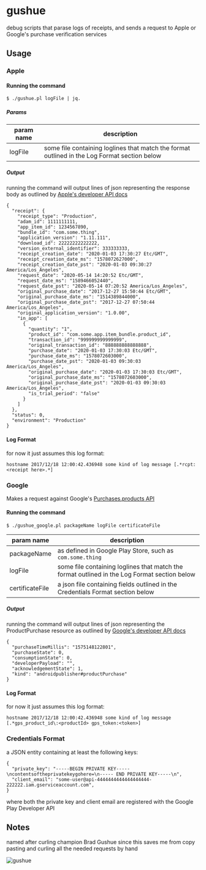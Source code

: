 # gushue

debug scripts that parase logs of receipts, and sends a request to Apple or Google's purchase verification services

## Usage

### Apple

#### Running the command

```
$ ./gushue.pl logFile | jq.
```

##### Params

param name | description
--- | ---
logFile | some file containing loglines that match the format outlined in the Log Format section below

##### Output

running the command will output lines of json representing the response body as outlined by [Apple's developer API docs](https://developer.apple.com/documentation/appstorereceipts/responsebody)

```
{
  "receipt": {
    "receipt_type": "Production",
    "adam_id": 1111111111,
    "app_item_id": 1234567890,
    "bundle_id": "com.some.thing",
    "application_version": "1.11.111",
    "download_id": 22222222222222,
    "version_external_identifier": 333333333,
    "receipt_creation_date": "2020-01-03 17:30:27 Etc/GMT",
    "receipt_creation_date_ms": "1578072627000",
    "receipt_creation_date_pst": "2020-01-03 09:30:27 America/Los_Angeles",
    "request_date": "2020-05-14 14:20:52 Etc/GMT",
    "request_date_ms": "1589466052440",
    "request_date_pst": "2020-05-14 07:20:52 America/Los_Angeles",
    "original_purchase_date": "2017-12-27 15:50:44 Etc/GMT",
    "original_purchase_date_ms": "1514389844000",
    "original_purchase_date_pst": "2017-12-27 07:50:44 America/Los_Angeles",
    "original_application_version": "1.0.00",
    "in_app": [
      {
        "quantity": "1",
        "product_id": "com.some.app.item_bundle.product_id",
        "transaction_id": "999999999999999",
        "original_transaction_id": "888888888888888",
        "purchase_date": "2020-01-03 17:30:03 Etc/GMT",
        "purchase_date_ms": "1578072603000",
        "purchase_date_pst": "2020-01-03 09:30:03 America/Los_Angeles",
        "original_purchase_date": "2020-01-03 17:30:03 Etc/GMT",
        "original_purchase_date_ms": "1578072603000",
        "original_purchase_date_pst": "2020-01-03 09:30:03 America/Los_Angeles",
        "is_trial_period": "false"
      }
    ]
  },
  "status": 0,
  "environment": "Production"
}
```

#### Log Format

for now it just assumes this log format:

```
hostname 2017/12/18 12:00:42.436948 some kind of log message [.*rcpt:<receipt here>.*]
```

### Google

Makes a request against Google's [Purchases.products API](https://developers.google.com/android-publisher/api-ref/purchases/products/get)

#### Running the command

```
$ ./gushue_google.pl packageName logFile certificateFile
```

param name | description
--- | ---
packageName | as defined in Google Play Store, such as `com.some.thing`
logFile | some file containing loglines that match the format outlined in the Log Format section below
certificateFile | a json file containing fields outlined in the Credentials Format section below

##### Output

running the command will output lines of json representing the ProductPurchase resource as outlined by [Google's developer API docs](https://developers.google.com/android-publisher/api-ref/purchases/products#resource)

```
{
  "purchaseTimeMillis": "1575148122801",
  "purchaseState": 0,
  "consumptionState": 0,
  "developerPayload": "",
  "acknowledgementState": 1,
  "kind": "androidpublisher#productPurchase"
}
```

#### Log Format

for now it just assumes this log format:

```
hostname 2017/12/18 12:00:42.436948 some kind of log message [.*gps_product_id\:<productId> gps_token:<token>]
```

### Credentials Format

a JSON entity containing at least the following keys:

```
{
  "private_key": "-----BEGIN PRIVATE KEY-----\ncontentsoftheprivatekeygohere=\n----- END PRIVATE KEY-----\n",
  "client_email": "some-user@api-4444444444444444444-222222.iam.gserviceaccount.com",
}
```

where both the private key and client email are registered with the Google Play Developer API

## Notes

named after curling champion Brad Gushue since this saves me from copy pasting and curling all the needed requests by hand

![gushue](https://user-images.githubusercontent.com/2435916/35831014-86b8a6c6-0ac8-11e8-8f48-74d426ba7d15.jpg)
